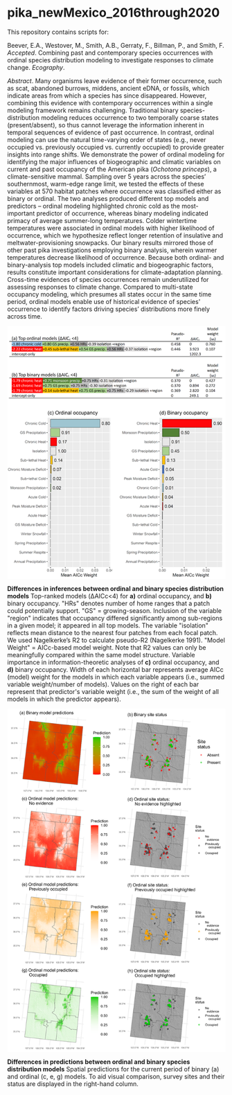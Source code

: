 # pika_newMexico_2016through2020
This repository contains scripts for:

Beever, E.A., Westover, M., Smith, A.B., Gerraty, F., Billman, P., and Smith, F. *Accepted*. Combining past and contemporary species occurrences with ordinal species distribution modeling to investigate responses to climate change. *Ecography*.

*Abstract*. Many organisms leave evidence of their former occurrence, such as scat, abandoned burrows, middens, ancient eDNA, or fossils, which indicate areas from which a species has since disappeared. However, combining this evidence with contemporary occurrences within a single modeling framework remains challenging. Traditional binary species-distribution modeling reduces occurrence to two temporally coarse states (present/absent), so thus cannot leverage the information inherent in temporal sequences of evidence of past occurrence. In contrast, ordinal modeling can use the natural time-varying order of states (e.g., never occupied vs. previously occupied vs. currently occupied) to provide greater insights into range shifts. We demonstrate the power of ordinal modeling for identifying the major influences of biogeographic and climatic variables on current and past occupancy of the American pika (*Ochotona princeps*), a climate-sensitive mammal. Sampling over 5 years across the species’ southernmost, warm-edge range limit, we tested the effects of these variables at 570 habitat patches where occurrence was classified either as binary or ordinal. The two analyses produced different top models and predictors – ordinal modeling highlighted chronic cold as the most-important predictor of occurrence, whereas binary modeling indicated primacy of average summer-long temperatures. Colder wintertime temperatures were associated in ordinal models with higher likelihood of occurrence, which we hypothesize reflect longer retention of insulative and meltwater-provisioning snowpacks. Our binary results mirrored those of other past pika investigations employing binary analysis, wherein warmer temperatures decrease likelihood of occurrence. Because both ordinal- and binary-analysis top models included climatic and biogeographic factors, results constitute important considerations for climate-adaptation planning. Cross-time evidences of species occurrences remain underutilized for assessing responses to climate change. Compared to multi-state occupancy modeling, which presumes all states occur in the same time period, ordinal models enable use of historical evidence of species' occurrence to identify factors driving species’ distributions more finely across time.

<img src="ordinal_vs_binary_models_table_chart.png" align="center" alt="Different inferences between ordinal and binary species distribution models"/>

**Differences in inferences between ordinal and binary species distribution models** Top-ranked models (ΔAICc<4) for **a)** ordinal occupancy, and **b)** binary occupancy. "HRs" denotes number of home ranges that a patch could potentially support. "GS" = growing-season. Inclusion of the variable "region" indicates that occupancy differed significantly among sub-regions in a given model; it appeared in all top models. The variable "isolation" reflects mean distance to the nearest four patches from each focal patch. We used Nagelkerke’s R2 to calculate pseudo-R2 (Nagelkerke 1991). "Model Weight" = AICc-based model weight. Note that R2 values can only be meaningfully compared within the same model structure. Variable importance in information-theoretic analyses of **c)** ordinal occupancy, and **d)** binary occupancy. Width of each horizontal bar represents average AICc (model) weight for the models in which each variable appears (i.e., summed variable weight/number of models). Values on the right of each bar represent that predictor's variable weight (i.e., the sum of the weight of all models in which the predictor appears).


<img src="ordinal_vs_binary_models_maps.png" align="center" alt="Differences predictions between ordinal and binary species distribution models"/>

**Differences in predictions between ordinal and binary species distribution models** Spatial predictions for the current period of binary (a) and ordinal (c, e, g) models. To aid visual comparison, survey sites and their status are displayed in the right-hand column.
